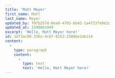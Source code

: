 ```yaml
---
title: 'Matt Meyer'
first_name: Matt
last_name: Meyer
updated_by: f0fb257d-0ea9-4703-bb42-1a4723fa9e2c
updated_at: 1590861949
excerpt: 'Hello, Matt Meyer here!'
id: 1d73ac98-336a-4c07-8153-25806e2ab114
content:
  -
    type: paragraph
    content:
      -
        type: text
        text: 'Hello, Matt Meyer here!'
---
```

